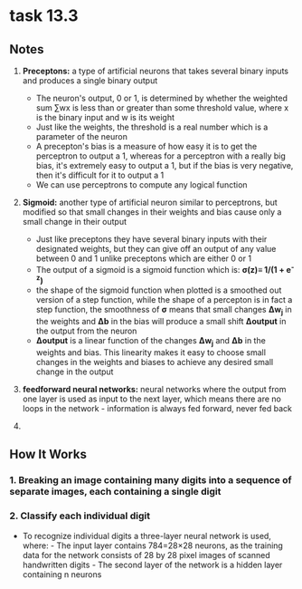 # task 13.3
## Notes
1. **Preceptons:** a type of artificial neurons that takes several binary inputs and produces a single binary output
   * The neuron's output, 0 or 1, is determined by whether the weighted sum ∑wx is less than or greater than some threshold value, where x is the binary input and w is its weight
   * Just like the weights, the threshold is a real number which is a parameter of the neuron
   * A precepton's bias is a measure of how easy it is to get the perceptron to output a  1, whereas for a perceptron with a really big bias, it's extremely easy to output a 1, but if the bias is very negative, then it's difficult for it to output a 1
   * We can use perceptrons to compute any logical function
     
2. **Sigmoid:** another type of artificial neuron similar to perceptrons, but modified so that small changes in their weights and bias cause only a small change in their output
   * Just like preceptons they have several binary inputs with their designated weights, but they can give off an output of any value between 0 and 1 unlike preceptons which are either 0 or 1
   * The output of a sigmoid is a sigmoid function which is:   **σ(z)≡ 1/(1 + e<sup>-z</sup>)**
   * the shape of the sigmoid function when plotted is a smoothed out version of a step function, while the shape of a percepton is in fact a step function, the smoothness of **σ** means that small changes **Δw<sub>j</sub>** in the weights and **Δb** in the bias will produce a small shift **Δoutput** in the output from the neuron
   * **Δoutput** is a linear function of the changes **Δw<sub>j</sub>** and **Δb** in the weights and bias. This linearity makes it easy to choose small changes in the weights and biases to achieve any desired small change in the output

3. **feedforward neural networks:** neural networks where the output from one layer is used as input to the next layer, which means there are no loops in the network - information is always fed forward, never fed back

4. 

## How It Works
### 1. Breaking an image containing many digits into a sequence of separate images, each containing a single digit
### 2. Classify each individual digit
  * To recognize individual digits a three-layer neural network is used, where:
        - The input layer contains 784=28×28 neurons, as the training data for the network consists of 28 by 28 pixel images of scanned handwritten digits
        - The second layer of the network is a hidden layer containing n neurons
